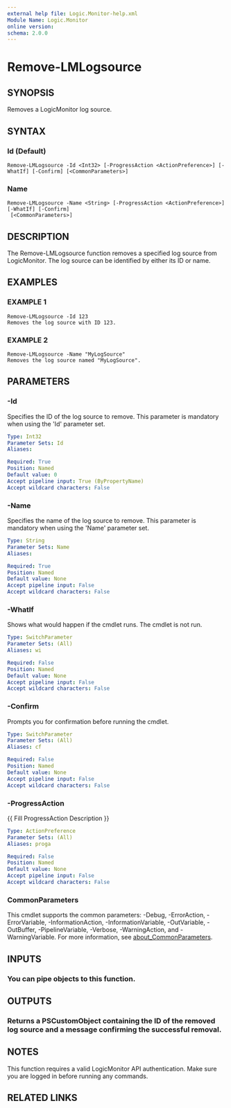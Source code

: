 ```yaml
---
external help file: Logic.Monitor-help.xml
Module Name: Logic.Monitor
online version:
schema: 2.0.0
---
```


# Remove-LMLogsource

## SYNOPSIS
Removes a LogicMonitor log source.

## SYNTAX

### Id (Default)
```
Remove-LMLogsource -Id <Int32> [-ProgressAction <ActionPreference>] [-WhatIf] [-Confirm] [<CommonParameters>]
```

### Name
```
Remove-LMLogsource -Name <String> [-ProgressAction <ActionPreference>] [-WhatIf] [-Confirm]
 [<CommonParameters>]
```

## DESCRIPTION
The Remove-LMLogsource function removes a specified log source from LogicMonitor.
The log source can be identified by either its ID or name.

## EXAMPLES

### EXAMPLE 1
```
Remove-LMLogsource -Id 123
Removes the log source with ID 123.
```

### EXAMPLE 2
```
Remove-LMLogsource -Name "MyLogSource"
Removes the log source named "MyLogSource".
```

## PARAMETERS

### -Id
Specifies the ID of the log source to remove.
This parameter is mandatory when using the 'Id' parameter set.

```yaml
Type: Int32
Parameter Sets: Id
Aliases:

Required: True
Position: Named
Default value: 0
Accept pipeline input: True (ByPropertyName)
Accept wildcard characters: False
```

### -Name
Specifies the name of the log source to remove.
This parameter is mandatory when using the 'Name' parameter set.

```yaml
Type: String
Parameter Sets: Name
Aliases:

Required: True
Position: Named
Default value: None
Accept pipeline input: False
Accept wildcard characters: False
```

### -WhatIf
Shows what would happen if the cmdlet runs.
The cmdlet is not run.

```yaml
Type: SwitchParameter
Parameter Sets: (All)
Aliases: wi

Required: False
Position: Named
Default value: None
Accept pipeline input: False
Accept wildcard characters: False
```

### -Confirm
Prompts you for confirmation before running the cmdlet.

```yaml
Type: SwitchParameter
Parameter Sets: (All)
Aliases: cf

Required: False
Position: Named
Default value: None
Accept pipeline input: False
Accept wildcard characters: False
```

### -ProgressAction
{{ Fill ProgressAction Description }}

```yaml
Type: ActionPreference
Parameter Sets: (All)
Aliases: proga

Required: False
Position: Named
Default value: None
Accept pipeline input: False
Accept wildcard characters: False
```

### CommonParameters
This cmdlet supports the common parameters: -Debug, -ErrorAction, -ErrorVariable, -InformationAction, -InformationVariable, -OutVariable, -OutBuffer, -PipelineVariable, -Verbose, -WarningAction, and -WarningVariable. For more information, see [about_CommonParameters](http://go.microsoft.com/fwlink/?LinkID=113216).

## INPUTS

### You can pipe objects to this function.
## OUTPUTS

### Returns a PSCustomObject containing the ID of the removed log source and a message confirming the successful removal.
## NOTES
This function requires a valid LogicMonitor API authentication.
Make sure you are logged in before running any commands.

## RELATED LINKS
